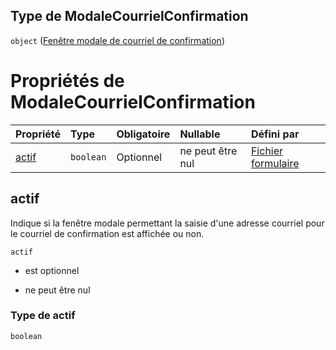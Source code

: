 ## Type de ModaleCourrielConfirmation

`object` ([Fenêtre modale de courriel de confirmation](frw-form-definitions-fenêtre-modale-de-courriel-de-confirmation.md))

# Propriétés de ModaleCourrielConfirmation

| Propriété       | Type      | Obligatoire | Nullable         | Défini par                                                                                                                                                                        |
| :-------------- | :-------- | :---------- | :--------------- | :-------------------------------------------------------------------------------------------------------------------------------------------------------------------------------- |
| [actif](#actif) | `boolean` | Optionnel   | ne peut être nul | [Fichier formulaire](frw-form-definitions-fenêtre-modale-de-courriel-de-confirmation-properties-actif.md "schemas/form#/definitions/ModaleCourrielConfirmation/properties/actif") |

## actif

Indique si la fenêtre modale permettant la saisie d'une adresse courriel pour le courriel de confirmation est affichée ou non.

`actif`

*   est optionnel

*   ne peut être nul

### Type de actif

`boolean`
